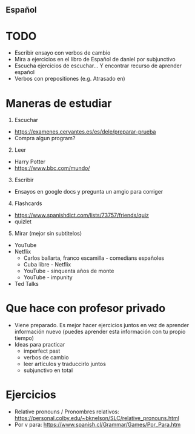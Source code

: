 Español
--------
# TODO
- Escribir ensayo con verbos de cambio
- Mira a ejercicios en el libro de Español de daniel por subjunctivo
- Escucha ejercicios de escuchar... Y encontrar recurso de aprender español
- Verbos con prepositiones (e.g. Atrasado en)

# Maneras de estudiar
1. Escuchar
  - https://examenes.cervantes.es/es/dele/preparar-prueba
  - Compra algun program?
2. Leer
  - Harry Potter
  - https://www.bbc.com/mundo/
3. Escribir
  - Ensayos en google docs y pregunta un amgio para corriger
4. Flashcards
  - https://www.spanishdict.com/lists/73757/friends/quiz
  - quizlet
5. Mirar (mejor sin subtitelos)
  - YouTube
  - Netflix
    - Carlos ballarta, franco escamilla - comedians españoles
    - Cuba libre - Netflix
    - YouTube - sinquenta años de monte
    - YouTube - impunity
  - Ted Talks

# Que hace con profesor privado
- Viene preparado. Es mejor hacer ejercicios juntos en vez de aprender información nuevo
  (puedes aprender esta información con tu propio tiempo)
- Ideas para practicar
  - imperfect past
  - verbos de cambio
  - leer artículos y traduccirlo juntos
  - subjunctivo en total

# Ejercicios
- Relative pronouns / Pronombres relativos:
  https://personal.colby.edu/~bknelson/SLC/relative_pronouns.html
- Por v para:
  https://www.spanish.cl/Grammar/Games/Por_Para.htm

